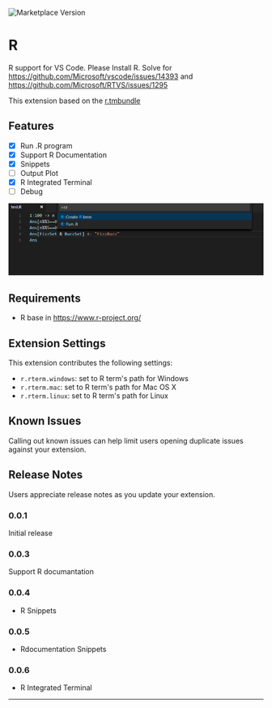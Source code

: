 ![Marketplace Version](http://vsmarketplacebadge.apphb.com/version/ikuyadeu.r.svg "Current Version")

# R

R support for VS Code.
Please Install R.
Solve for https://github.com/Microsoft/vscode/issues/14393 and https://github.com/Microsoft/RTVS/issues/1295


This extension based on the [r.tmbundle](https://github.com/textmate/r.tmbundle)

## Features

* [x] Run .R program
* [x] Support R Documentation
* [x] Snippets
* [ ] Output Plot
* [x] R Integrated Terminal
* [ ] Debug

![use Run .R](images/feature.png)

## Requirements

* R base in https://www.r-project.org/

## Extension Settings

This extension contributes the following settings:

* `r.rterm.windows`: set to R term's path for Windows
* `r.rterm.mac`: set to R term's path for Mac OS X
* `r.rterm.linux`: set to R term's path for Linux

## Known Issues

Calling out known issues can help limit users opening duplicate issues against your extension.

## Release Notes

Users appreciate release notes as you update your extension.

### 0.0.1

Initial release

### 0.0.3

Support R documantation

### 0.0.4
* R Snippets

### 0.0.5
* Rdocumentation Snippets

### 0.0.6
* R Integrated Terminal

-----------------------------------------------------------------------------------------------------------
